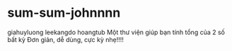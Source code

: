 # sum-sum-johnnnn
giahuyluong
leekangdo
hoangtub
Một thư viện giúp bạn tính tổng của 2 số bất kỳ
Đơn giản, dễ dùng, cực kỳ nhẹ!!!!
